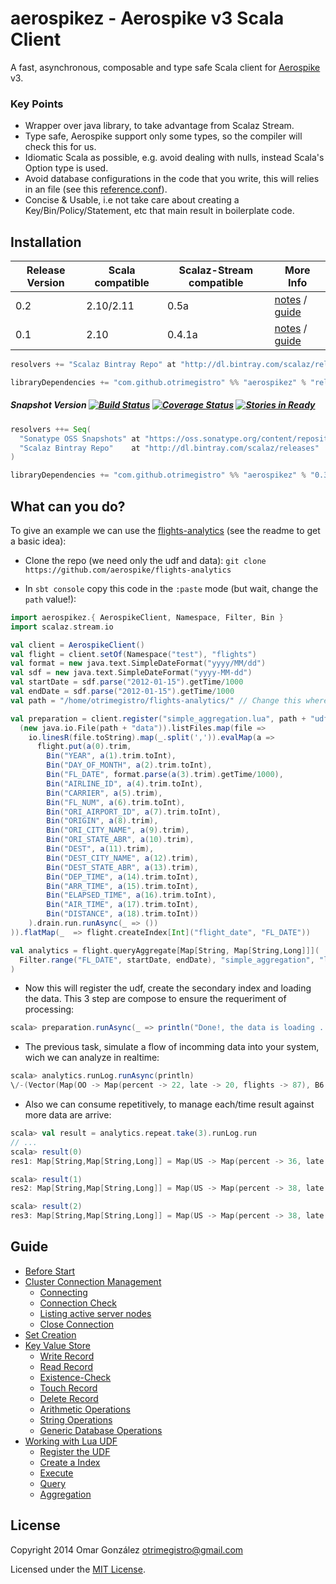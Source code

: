 # aerospikez - Aerospike v3 Scala Client

A fast, asynchronous, composable and type safe Scala client for [Aerospike](http://www.aerospike.com/) v3.

### Key Points

- Wrapper over java library, to take advantage from Scalaz Stream.
- Type safe, Aerospike support only some types, so the compiler will check this for us.
- Idiomatic Scala as possible, e.g. avoid dealing with nulls, instead Scala's Option type is used.
- Avoid database configurations in the code that you write, this will relies in an file (see this [reference.conf](https://github.com/otrimegistro/aerospikez/blob/master/src/test/resources/reference.conf)).
- Concise & Usable, i.e not take care about creating a Key/Bin/Policy/Statement, etc that main result in boilerplate code.

## Installation

| Release Version | Scala compatible| Scalaz-Stream compatible | More Info         |
|-----------------|-----------------|--------------------------|-------------------|
| 0.2             | 2.10/2.11       | 0.5a                     | [notes](https://github.com/otrimegistro/aerospikez/blob/master/notes/0.2.md) / [guide](https://github.com/otrimegistro/aerospikez#guide) |
| 0.1             | 2.10            | 0.4.1a                   | [notes](https://github.com/otrimegistro/aerospikez/blob/master/notes/0.1.md) / [guide](https://github.com/otrimegistro/aerospikez/tree/v0.1#guide) |

```scala
resolvers += "Scalaz Bintray Repo" at "http://dl.bintray.com/scalaz/releases"

libraryDependencies += "com.github.otrimegistro" %% "aerospikez" % "release-version"
```

##### Snapshot Version [![Build Status](https://secure.travis-ci.org/otrimegistro/aerospikez.png)](http://travis-ci.org/otrimegistro/aerospikez) [![Coverage Status](https://coveralls.io/repos/otrimegistro/aerospikez/badge.png?branch=master)](https://coveralls.io/r/otrimegistro/aerospikez?branch=master) [![Stories in Ready](https://badge.waffle.io/otrimegistro/aerospikez.png?label=Ready)](https://waffle.io/otrimegistro/aerospikez)

```scala
resolvers ++= Seq(
  "Sonatype OSS Snapshots" at "https://oss.sonatype.org/content/repositories/snapshots/",
  "Scalaz Bintray Repo"    at "http://dl.bintray.com/scalaz/releases"
)

libraryDependencies += "com.github.otrimegistro" %% "aerospikez" % "0.3-SNAPSHOT"
```

## What can you do?

To give an example we can use the [flights-analytics](https://github.com/aerospike/flights-analytics) (see the readme to get a basic idea):

- Clone the repo (we need only the udf and data):
`git clone https://github.com/aerospike/flights-analytics`

- In `sbt console` copy this code in the `:paste` mode (but wait, change the `path` value!):
```scala
import aerospikez.{ AerospikeClient, Namespace, Filter, Bin }
import scalaz.stream.io

val client = AerospikeClient()
val flight = client.setOf(Namespace("test"), "flights")
val format = new java.text.SimpleDateFormat("yyyy/MM/dd")
val sdf = new java.text.SimpleDateFormat("yyyy-MM-dd")
val startDate = sdf.parse("2012-01-15").getTime/1000
val endDate = sdf.parse("2012-01-15").getTime/1000
val path = "/home/otrimegistro/flights-analytics/" // Change this where the repo was clone

val preparation = client.register("simple_aggregation.lua", path + "udf").map(_ =>
  (new java.io.File(path + "data")).listFiles.map(file =>
    io.linesR(file.toString).map(_.split(',')).evalMap(a =>
      flight.put(a(0).trim,
        Bin("YEAR", a(1).trim.toInt),
        Bin("DAY_OF_MONTH", a(2).trim.toInt),
        Bin("FL_DATE", format.parse(a(3).trim).getTime/1000),
        Bin("AIRLINE_ID", a(4).trim.toInt),
        Bin("CARRIER", a(5).trim),
        Bin("FL_NUM", a(6).trim.toInt),
        Bin("ORI_AIRPORT_ID", a(7).trim.toInt),
        Bin("ORIGIN", a(8).trim),
        Bin("ORI_CITY_NAME", a(9).trim),
        Bin("ORI_STATE_ABR", a(10).trim),
        Bin("DEST", a(11).trim),
        Bin("DEST_CITY_NAME", a(12).trim),
        Bin("DEST_STATE_ABR", a(13).trim),
        Bin("DEP_TIME", a(14).trim.toInt),
        Bin("ARR_TIME", a(15).trim.toInt),
        Bin("ELAPSED_TIME", a(16).trim.toInt),
        Bin("AIR_TIME", a(17).trim.toInt),
        Bin("DISTANCE", a(18).trim.toInt))
    ).drain.run.runAsync(_ => ())
)).flatMap(_  => flight.createIndex[Int]("flight_date", "FL_DATE"))

val analytics = flight.queryAggregate[Map[String, Map[String,Long]]](
  Filter.range("FL_DATE", startDate, endDate), "simple_aggregation", "late_flights_by_airline"
)
```

- Now this will register the udf, create the secondary index and loading the data. This 3 step
are compose to ensure the requeriment of processing:
```scala
scala> preparation.runAsync(_ => println("Done!, the data is loading ..."))
```

- The previous task, simulate a flow of incomming data into your system, wich we can analyze in realtime:
```scala
scala> analytics.runLog.runAsync(println)
\/-(Vector(Map(OO -> Map(percent -> 22, late -> 20, flights -> 87), B6 -> Map(percent -> 18, late -> 27, flights -> 144), AA -> Map(percent -> 36, late -> 48, flights -> 131), YV -> Map(percent -> 26, late -> 11, flights -> 41), EV -> Map(percent -> 18, late -> 21, flights -> 115), UA -> Map(percent -> 46, late -> 23, flights -> 49), MQ -> Map(percent -> 22, late -> 17, flights -> 75), VX -> Map(percent -> 6, late -> 2, flights -> 30), HA -> Map(percent -> 0, late -> 0, flights -> 10)))
```

- Also we can consume repetitively, to manage each/time result against more data are arrive:
```scala
scala> val result = analytics.repeat.take(3).runLog.run
// ...
scala> result(0)
res1: Map[String,Map[String,Long]] = Map(US -> Map(percent -> 36, late -> 58, flights -> 159), OO -> Map(percent -> 22, late -> 40, flights -> 174), B6 -> Map(percent -> 18, late -> 27, flights -> 144), AA -> Map(percent -> 32, late -> 88, flights -> 268), YV -> Map(percent -> 26, late -> 11, flights -> 41), EV -> Map(percent -> 15, late -> 35, flights -> 220), UA -> Map(percent -> 40, late -> 34, flights -> 83), MQ -> Map(percent -> 22, late -> 34, flights -> 153), VX -> Map(percent -> 6, late -> 2, flights -> 30), HA -> Map(percent -> 0, late -> 0, flights -> 19))

scala> result(1)
res2: Map[String,Map[String,Long]] = Map(US -> Map(percent -> 38, late -> 83, flights -> 214), OO -> Map(percent -> 23, late -> 45, flights -> 193), B6 -> Map(percent -> 18, late -> 27, flights -> 144), AA -> Map(percent -> 34, late -> 102, flights -> 299), YV -> Map(percent -> 26, late -> 11, flights -> 41), EV -> Map(percent -> 17, late -> 41, flights -> 239), UA -> Map(percent -> 41, late -> 36, flights -> 87), MQ -> Map(percent -> 20, late -> 34, flights -> 164), VX -> Map(percent -> 6, late -> 2, flights -> 30), HA -> Map(percent -> 0, late -> 0, flights -> 20))

scala> result(2)
res3: Map[String,Map[String,Long]] = Map(US -> Map(percent -> 38, late -> 96, flights -> 248), OO -> Map(percent -> 22, late -> 45, flights -> 204), B6 -> Map(percent -> 18, late -> 27, flights -> 144), AA -> Map(percent -> 33, late -> 104, flights -> 314), YV -> Map(percent -> 26, late -> 11, flights -> 41), EV -> Map(percent -> 17, late -> 45, flights -> 252), UA -> Map(percent -> 41, late -> 39, flights -> 94), MQ -> Map(percent -> 20, late -> 34, flights -> 170), VX -> Map(percent -> 6, late -> 2, flights -> 30), HA -> Map(percent -> 0, late -> 0, flights -> 21))
```

## Guide

- [Before Start](guide/before_start.md)
- [Cluster Connection Management](guide/connection_management.md)
  - [Connecting](guide/connection_management.md#connecting)
  - [Connection Check](guide/connection_management.md#connection-check)
  - [Listing active server nodes](guide/connection_management.md#listing-active-server-nodes)
  - [Close Connection](guide/connection_management.md#close-connection)
- [Set Creation](guide/creating_set.md)
- [Key Value Store](guide/key_value_store.md)
  - [Write Record](guide/key_value_store.md#write-record-operations)
  - [Read Record](guide/key_value_store.md#read-record-operations)
  - [Existence-Check](guide/key_value_store.md#existence-check-operations)
  - [Touch Record](guide/key_value_store.md#touch-operations)
  - [Delete Record](guide/key_value_store.md#delete-operations)
  - [Arithmetic Operations](guide/key_value_store.md#arithmetic-operations)
  - [String Operations](guide/key_value_store.md#string-operations)
  - [Generic Database Operations](guide/key_value_store.md#generic-database-operations)
- [Working with Lua UDF](guide/user_define_function.md)
  - [Register the UDF](guide/user_define_function.md#register-the-udf)
  - [Create a Index](guide/user_define_function.md#create-a-secondary-index)
  - [Execute](guide/user_define_function.md#execute)
  - [Query](guide/user_define_function.md#query)
  - [Aggregation](guide/user_define_function.md#aggregation)

## License

Copyright 2014 Omar González otrimegistro@gmail.com

Licensed under the [MIT License](https://raw.githubusercontent.com/otrimegistro/aerospikez/master/LICENSE).
